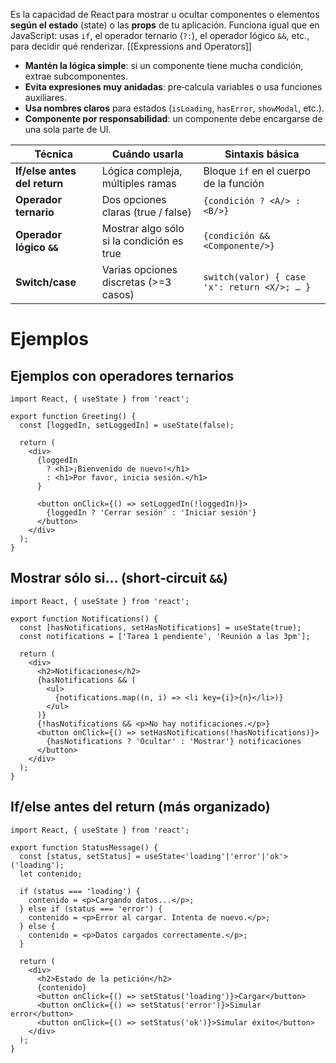 Es la capacidad de React para mostrar u ocultar componentes o elementos **según el estado** (state) o las **props** de tu aplicación. Funciona igual que en JavaScript: usas `if`, el operador ternario (`?:`), el operador lógico `&&`, etc., para decidir qué renderizar. [[Expressions and Operators]]

- **Mantén la lógica simple**: si un componente tiene mucha condición, extrae subcomponentes.
- **Evita expresiones muy anidadas**: pre‐calcula variables o usa funciones auxiliares.
- **Usa nombres claros** para estados (`isLoading`, `hasError`, `showModal`, etc.).
- **Componente por responsabilidad**: un componente debe encargarse de una sola parte de UI.

|Técnica|Cuándo usarla|Sintaxis básica|
|---|---|---|
|**If/else antes del return**|Lógica compleja, múltiples ramas|Bloque `if` en el cuerpo de la función|
|**Operador ternario**|Dos opciones claras (true / false)|`{condición ? <A/> : <B/>}`|
|**Operador lógico `&&`**|Mostrar algo sólo si la condición es true|`{condición && <Componente/>}`|
|**Switch/case**|Varias opciones discretas (>=3 casos)|`switch(valor) { case 'x': return <X/>; … }`|
# Ejemplos

## Ejemplos con operadores ternarios

```tsx
import React, { useState } from 'react';

export function Greeting() {
  const [loggedIn, setLoggedIn] = useState(false);

  return (
    <div>
      {loggedIn
        ? <h1>¡Bienvenido de nuevo!</h1>
        : <h1>Por favor, inicia sesión.</h1>
      }

      <button onClick={() => setLoggedIn(!loggedIn)}>
        {loggedIn ? 'Cerrar sesión' : 'Iniciar sesión'}
      </button>
    </div>
  );
}
```


## Mostrar sólo si… (short‑circuit `&&`)

```tsx
import React, { useState } from 'react';

export function Notifications() {
  const [hasNotifications, setHasNotifications] = useState(true);
  const notifications = ['Tarea 1 pendiente', 'Reunión a las 3pm'];

  return (
    <div>
      <h2>Notificaciones</h2>
      {hasNotifications && (
        <ul>
          {notifications.map((n, i) => <li key={i}>{n}</li>)}
        </ul>
      )}
      {!hasNotifications && <p>No hay notificaciones.</p>}
      <button onClick={() => setHasNotifications(!hasNotifications)}>
        {hasNotifications ? 'Ocultar' : 'Mostrar'} notificaciones
      </button>
    </div>
  );
}
```

## If/else antes del return (más organizado)

```tsx
import React, { useState } from 'react';

export function StatusMessage() {
  const [status, setStatus] = useState<'loading'|'error'|'ok'>('loading');
  let contenido;

  if (status === 'loading') {
    contenido = <p>Cargando datos...</p>;
  } else if (status === 'error') {
    contenido = <p>Error al cargar. Intenta de nuevo.</p>;
  } else {
    contenido = <p>Datos cargados correctamente.</p>;
  }

  return (
    <div>
      <h2>Estado de la petición</h2>
      {contenido}
      <button onClick={() => setStatus('loading')}>Cargar</button>
      <button onClick={() => setStatus('error')}>Simular error</button>
      <button onClick={() => setStatus('ok')}>Simular éxito</button>
    </div>
  );
}
```


